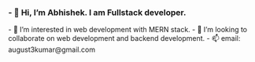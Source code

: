 <h3>- 👋 Hi, I’m Abhishek. I am Fullstack developer.</h3>
- 👀 I’m interested in web development with MERN stack.
<!-- - 🌱 I’m currently learning web development -->
- 💞️ I’m looking to collaborate on web development and backend development.
- 📫 email: august3kumar@gmail.com

<!---
hectic-oslo/hectic-oslo is a ✨ special ✨ repository because its `README.md` (this file) appears on your GitHub profile.
You can click the Preview link to take a look at your changes.
--->
